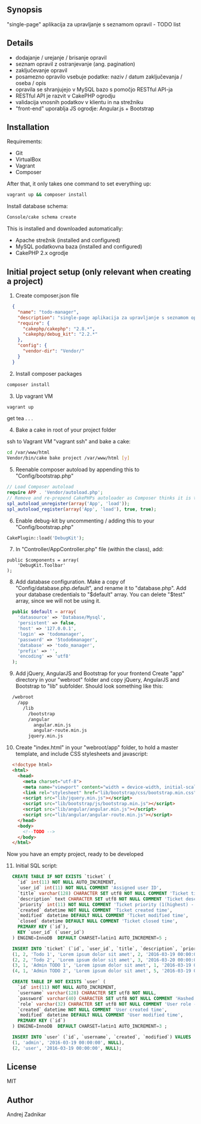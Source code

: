 ## Synopsis
"single-page" aplikacija za upravljanje s seznamom opravil - TODO list

## Details
- dodajanje / urejanje / brisanje opravil
- seznam opravil z ostranjevanje (ang. pagination)
- zaključevanje opravil
- posamezno opravilo vsebuje podatke: naziv / datum zaključevanja / oseba / opis
- opravila se shranjujejo v MySQL bazo s pomočjo RESTful API-ja
- RESTful API je razvit v CakePHP ogrodju
- validacija vnosnih podatkov v klientu in na strežniku
- "front-end" uporablja JS ogrodje: Angular.js + Bootstrap

## Installation
Requirements:
- Git
- VirtualBox
- Vagrant
- Composer

After that, it only takes one command to set everything up:
```sh
vagrant up && composer install
```

Install database schema:
```sh
Console/cake schema create
```

This is installed and downloaded automatically:

- Apache strežnik (installed and configured)
- MySQL podatkovna baza (installed and configured)
- CakePHP 2.x ogrodje

## Initial project setup (only relevant when creating a project)

1. Create composer.json file
```json
  {
    "name": "todo-manager",
    "description": "single-page aplikacija za upravljanje s seznamom opravil - TODO list",
    "require": {
      "cakephp/cakephp": "2.8.*",
      "cakephp/debug_kit": "2.2.*"
    },
    "config": {
      "vendor-dir": "Vendor/"
    }
  }
```

2. Install composer packages
```sh
composer install
```

3. Up vagrant VM
```sh
vagrant up
```
get tea . . .

4. Bake a cake in root of your project folder

  ssh to Vagrant VM "vagrant ssh" and bake a cake:
```sh
cd /var/www/html
Vendor/bin/cake bake project /var/www/html [y]
```

5. Reenable composer autoload by appending this to "Config/bootstrap.php"
```php
// Load Composer autoload
require APP . 'Vendor/autoload.php';
// Remove and re-prepend CakePHPs autoloader as Composer thinks it is the most important
spl_autoload_unregister(array('App', 'load'));
spl_autoload_register(array('App', 'load'), true, true);
```

6. Enable debug-kit by uncommenting / adding this to your "Config/bootstrap.php"
```php
CakePlugin::load('DebugKit');
```

7. In "Controller/AppController.php" file (within the class), add:
```
public $components = array(
    'DebugKit.Toolbar'
);
```

8. Add database configuration. Make a copy of "Config/database.php.default", and rename it to "database.php". Add your database credentials to "$default" array. You can delete "$test" array, since we will not be using it.
```php
  public $default = array(
    'datasource' => 'Database/Mysql',
    'persistent' => false,
    'host' => '127.0.0.1',
    'login' => 'todomanager',
    'password' => '5todo6manager',
    'database' => 'todo_manager',
    'prefix' => '',
    'encoding' => 'utf8'
  );
```

9. Add jQuery, AngularJS and Bootstrap for your frontend
  Create "app" directory in your "webroot" folder and copy jQuery, AngularJS and Bootstrap to "lib" subfolder. Should look something like this:
```sh
  /webroot
    /app
      /lib
        /bootstrap
        /angular
          angular.min.js
          angular-route.min.js
        jquery.min.js
```

10. Create "index.html" in your "webroot/app" folder, to hold a master template, and include CSS stylesheets and javascript:
```html
  <!doctype html>
  <html>
    <head>
      <meta charset="utf-8">
      <meta name="viewport" content="width = device-width, initial-scale = 1">
      <link rel="stylesheet" href="lib/bootstrap/css/bootstrap.min.css">
      <script src="lib/jquery.min.js"></script>
      <script src="lib/bootstrap/js/bootstrap.min.js"></script>
      <script src="lib/angular/angular.min.js"></script>
      <script src="lib/angular/angular-route.min.js"></script>
    </head>
    <body>
      <!--TODO -->
    </body>
  </html>
```
  Now you have an empty project, ready to be developed

11. Initial SQL script:
```sql
  CREATE TABLE IF NOT EXISTS `ticket` (
    `id` int(11) NOT NULL AUTO_INCREMENT,
    `user_id` int(11) NOT NULL COMMENT 'Assigned user ID',
    `title` varchar(128) CHARACTER SET utf8 NOT NULL COMMENT 'Ticket title',
    `description` text CHARACTER SET utf8 NOT NULL COMMENT 'Ticket description',
    `priority` int(11) NOT NULL COMMENT 'Ticket priority (1(highest) - 5(lowest))',
    `created` datetime NOT NULL COMMENT 'Ticket created time',
    `modified` datetime DEFAULT NULL COMMENT 'Ticket modified time',
    `closed` datetime DEFAULT NULL COMMENT 'Ticket closed time',
    PRIMARY KEY (`id`),
    KEY `user_id` (`user_id`)
  ) ENGINE=InnoDB  DEFAULT CHARSET=latin1 AUTO_INCREMENT=5 ;

  INSERT INTO `ticket` (`id`, `user_id`, `title`, `description`, `priority`, `created`, `modified`, `closed`) VALUES
  (1, 2, 'Todo 1', 'Lorem ipsum dolor sit amet', 2, '2016-03-19 00:00:00', NULL, NULL),
  (2, 2, 'Todo 2', 'Lorem ipsum dolor sit amet', 3, '2016-03-20 00:00:00', NULL, NULL),
  (3, 1, 'Admin TODO 1', 'Lorem ipsum dolor sit amet', 1, '2016-03-19 00:00:00', NULL, NULL),
  (4, 1, 'Admin TODO 2', 'Lorem ipsum dolor sit amet', 5, '2016-03-19 00:00:00', '2016-03-20 00:00:00', NULL);

  CREATE TABLE IF NOT EXISTS `user` (
    `id` int(11) NOT NULL AUTO_INCREMENT,
    `username` varchar(128) CHARACTER SET utf8 NOT NULL,
    `password` varchar(40) CHARACTER SET utf8 NOT NULL COMMENT 'Hashed password',
    `role` varchar(32) CHARACTER SET utf8 NOT NULL COMMENT 'User role - descriptive',
    `created` datetime NOT NULL COMMENT 'User created time',
    `modified` datetime DEFAULT NULL COMMENT 'User modified time',
    PRIMARY KEY (`id`)
  ) ENGINE=InnoDB  DEFAULT CHARSET=latin1 AUTO_INCREMENT=3 ;

  INSERT INTO `user` (`id`, `username`, `created`, `modified`) VALUES
  (1, 'admin', '2016-03-19 00:00:00', NULL),
  (2, 'user', '2016-03-19 00:00:00', NULL);
```

## License
MIT

## Author
Andrej Zadnikar
